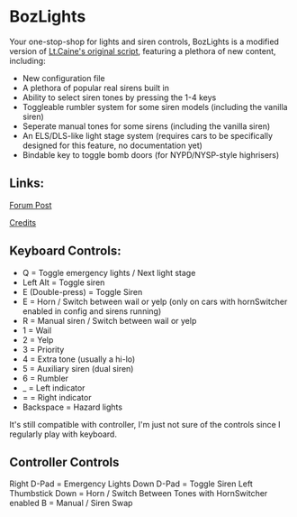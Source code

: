 # BozLights
Your one-stop-shop for lights and siren controls, BozLights is a modified version of [Lt.Caine's original script](https://forum.cfx.re/t/release-luxart-vehicle-control/17304), featuring a plethora of new content, including:

- New configuration file
- A plethora of popular real sirens built in
- Ability to select siren tones by pressing the 1-4 keys
- Toggleable rumbler system for some siren models (including the vanilla siren)
- Seperate manual tones for some sirens (including the vanilla siren)
- An ELS/DLS-like light stage system (requires cars to be specifically designed for this feature, no documentation yet)
- Bindable key to toggle bomb doors (for NYPD/NYSP-style highrisers)

## Links:

[Forum Post](http://forum.policingmp.net/d/7-script-bozlights-an-expanded-and-enhanced-version-of-lux-vehcontrol)

[Credits](https://github.com/OfficerBozza/boz_vehcontrol/blob/main/credits.md)

## Keyboard Controls:

- Q = Toggle emergency lights / Next light stage
- Left Alt = Toggle siren
- E (Double-press) = Toggle Siren
- E = Horn / Switch between wail or yelp (only on cars with hornSwitcher enabled in config and sirens running)
- R = Manual siren / Switch between wail or yelp
- 1 = Wail
- 2 = Yelp
- 3 = Priority
- 4 = Extra tone (usually a hi-lo)
- 5 = Auxiliary siren (dual siren)
- 6 = Rumbler
- _ = Left indicator
- = = Right indicator
- Backspace = Hazard lights

It's still compatible with controller, I'm just not sure of the controls since I regularly play with keyboard.

## Controller Controls
Right D-Pad = Emergency Lights
Down D-Pad = Toggle Siren
Left Thumbstick Down = Horn / Switch Between Tones with HornSwitcher enabled
B = Manual / Siren Swap
